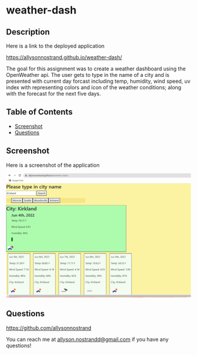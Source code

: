 # weather-dash

## Description 

Here is a link to the deployed application 

https://allysonnostrand.github.io/weather-dash/


The goal for this assignment was to create a weather dashboard using the OpenWeather api. The user gets to type in the name of a city and is presented with current day forcast including temp, humidity, wind speed, uv index with representing colors and icon of the weather conditions; along with the forecast for the next five days. 

## Table of Contents
- [Screenshot](#screenshot)
- [Questions](#questions)

## Screenshot

Here is a screenshot of the application

<img src="./assets/images/weather-dash-sc-1.png">

## Questions

https://github.com/allysonnostrand

You can reach me at allyson.nostrandd@gmail.com if you have any questions!